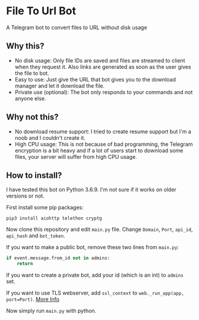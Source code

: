 # File To Url Bot
A Telegram bot to convert files to URL without disk usage

## Why this?
* No disk usage: Only file IDs are saved and files are streamed to client when they request it. Also links are generated as soon as the user gives the file to bot.
* Easy to use: Just give the URL that bot gives you to the download manager and let it download the file.
* Private use (optional): The bot only responds to your commands and not anyone else.
## Why not this?
* No download resume support: I tried to create resume support but I'm a noob and I couldn't create it.
* High CPU usage: This is not because of bad programming, the Telegram encryption is a bit heavy and if a lot of users start to download some files, your server will suffer from high CPU usage.

## How to install?
I have tested this bot on Python 3.6.9. I'm not sure if it works on older versions or not.

First install some pip packages:
```
pip3 install aiohttp telethon cryptg
```
Now clone this repository and edit `main.py` file. Change `Domain`, `Port`, `api_id`, `api_hash` and `bot_token`.

If you want to make a public bot, remove these two lines from `main.py`:
```python
if event.message.from_id not in admins:
	return
```
If you want to create a private bot, add your id (which is an int) to `admins` set.

If you want to use TLS webserver, add `ssl_context` to `web._run_app(app, port=Port)`. [More Info](https://docs.aiohttp.org/en/stable/web_reference.html#aiohttp.web.run_app)

Now simply run `main.py` with python.
